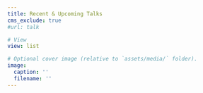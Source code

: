 ```yaml
---
title: Recent & Upcoming Talks
cms_exclude: true
#url: talk

# View
view: list

# Optional cover image (relative to `assets/media/` folder).
image:
  caption: ''
  filename: ''
---
```


